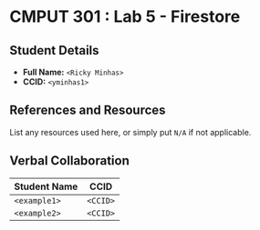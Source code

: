 # CMPUT 301 : Lab 5 - Firestore

## Student Details

- **Full Name:** `<Ricky Minhas>`
- **CCID:** `<yminhas1>`

## References and Resources

List any resources used here, or simply put `N/A` if not applicable.

## Verbal Collaboration

| Student Name | CCID     |
| ------------ | -------- |
| `<example1>` | `<CCID>` |
| `<example2>` | `<CCID>` |
